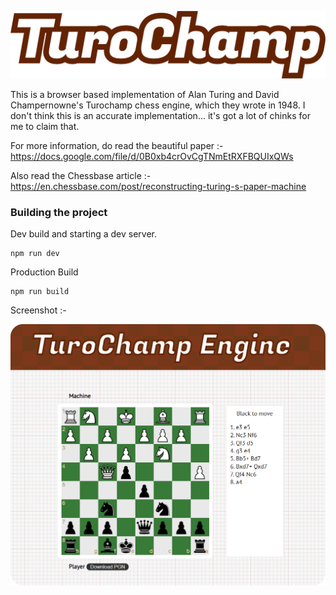 ![Turochamp](./images/TuroChamp.png)

This is a browser based implementation of Alan Turing and David Champernowne's Turochamp chess engine, which they wrote in 1948.
I don't think this is an accurate implementation... it's got a lot of chinks for me to claim that.

For more information, do read the beautiful paper :-
https://docs.google.com/file/d/0B0xb4crOvCgTNmEtRXFBQUIxQWs

Also read the Chessbase article :- https://en.chessbase.com/post/reconstructing-turing-s-paper-machine

### Building the project

Dev build and starting a dev server.
```
npm run dev
``` 

Production Build
```
npm run build
```

Screenshot :-

![Screenshot](./images/screenshot.png)
